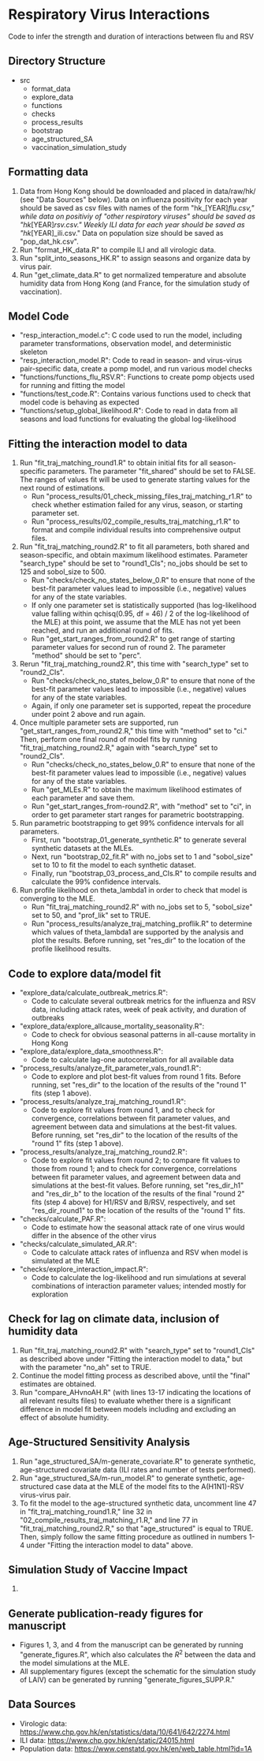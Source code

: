 # Respiratory Virus Interactions

Code to infer the strength and duration of interactions between flu and RSV

Directory Structure
-------------------
* src
    * format_data
    * explore_data
    * functions
    * checks
    * process_results
    * bootstrap
    * age_structured_SA
    * vaccination_simulation_study

Formatting data
-----------------------------

1. Data from Hong Kong should be downloaded and placed in data/raw/hk/ (see "Data Sources" below). Data on influenza positivity for each year should be saved as csv files with names of the form "hk_[YEAR]_flu.csv," while data on positiviy of "other respiratory viruses" should be saved as "hk_[YEAR]_rsv.csv." Weekly ILI data for each year should be saved as "hk_[YEAR]_ili.csv." Data on population size should be saved as "pop_dat_hk.csv".
2. Run "format_HK_data.R" to compile ILI and all virologic data.
3. Run "split_into_seasons_HK.R" to assign seasons and organize data by virus pair.
4. Run "get_climate_data.R" to get normalized temperature and absolute humidity data from Hong Kong (and France, for the simulation study of vaccination).

Model Code
----------

* "resp_interaction_model.c": C code used to run the model, including parameter transformations, observation model, and deterministic skeleton
* "resp_interaction_model.R": Code to read in season- and virus-virus pair-specific data, create a pomp model, and run various model checks
* "functions/functions_flu_RSV.R": Functions to create pomp objects used for running and fitting the model
* "functions/test_code.R": Contains various functions used to check that model code is behaving as expected
* "functions/setup_global_likelihood.R": Code to read in data from all seasons and load functions for evaluating the global log-likelihood

Fitting the interaction model to data
-------------------------------------

1. Run "fit_traj_matching_round1.R" to obtain initial fits for all season-specific parameters. The parameter "fit_shared" should be set to FALSE. The ranges of values fit will be used to generate starting values for the next round of estimations.
    * Run "process_results/01_check_missing_files_traj_matching_r1.R" to check whether estimation failed for any virus, season, or starting parameter set.
    * Run "process_results/02_compile_results_traj_matching_r1.R" to format and compile individual results into comprehensive output files.
2. Run "fit_traj_matching_round2.R" to fit all parameters, both shared and season-specific, and obtain maximum likelihood estimates. Parameter "search_type" should be set to "round1_CIs"; no_jobs should be set to 125 and sobol_size to 500.
    * Run "checks/check_no_states_below_0.R" to ensure that none of the best-fit parameter values lead to impossible (i.e., negative) values for any of the state variables.
    * If only one parameter set is statistically supported (has log-likelihood value falling within qchisq(0.95, df = 46) / 2 of the log-likelihood of the MLE) at this point, we assume that the MLE has not yet been reached, and run an additional round of fits.
    * Run "get_start_ranges_from_round2.R" to get range of starting parameter values for second run of round 2. The parameter "method" should be set to "perc".
3. Rerun "fit_traj_matching_round2.R", this time with "search_type" set to "round2_CIs".
    * Run "checks/check_no_states_below_0.R" to ensure that none of the best-fit parameter values lead to impossible (i.e., negative) values for any of the state variables.
    * Again, if only one parameter set is supported, repeat the procedure under point 2 above and run again.
4. Once multiple parameter sets are supported, run "get_start_ranges_from_round2.R," this time with "method" set to "ci." Then, perform one final round of model fits by running "fit_traj_matching_round2.R," again with "search_type" set to "round2_CIs".
    * Run "checks/check_no_states_below_0.R" to ensure that none of the best-fit parameter values lead to impossible (i.e., negative) values for any of the state variables.
    * Run "get_MLEs.R" to obtain the maximum likelihood estimates of each parameter and save them.
    * Run "get_start_ranges_from-round2.R", with "method" set to "ci", in order to get parameter start ranges for parametric bootstrapping.
5. Run parametric bootstrapping to get 99% confidence intervals for all parameters.
    * First, run "bootstrap_01_generate_synthetic.R" to generate several synthetic datasets at the MLEs.
    * Next, run "bootstrap_02_fit.R" with no_jobs set to 1 and "sobol_size" set to 10 to fit the model to each synthetic dataset.
    * Finally, run "bootstrap_03_process_and_CIs.R" to compile results and calculate the 99% confidence intervals.
6. Run profile likelihood on theta_lambda1 in order to check that model is converging to the MLE.
    * Run "fit_traj_matching_round2.R" with no_jobs set to 5, "sobol_size" set to 50, and "prof_lik" set to TRUE.
    * Run "process_results/analyze_traj_matching_proflik.R" to determine which values of theta_lambda1 are supported by the analysis and plot the results. Before running, set "res_dir" to the location of the profile likelihood results.

Code to explore data/model fit
------------------------------

* "explore_data/calculate_outbreak_metrics.R":
  * Code to calculate several outbreak metrics for the influenza and RSV data, including attack rates, week of peak activity, and duration of outbreaks
* "explore_data/explore_allcause_mortality_seasonality.R":
  * Code to check for obvious seasonal patterns in all-cause mortality in Hong Kong
* "explore_data/explore_data_smoothness.R":
  * Code to calculate lag-one autocorrelation for all available data
* "process_results/analyze_fit_parameter_vals_round1.R":
  * Code to explore and plot best-fit values from round 1 fits. Before running, set "res_dir" to the location of the results of the "round 1" fits (step 1 above).
* "process_results/analyze_traj_matching_round1.R":
  * Code to explore fit values from round 1, and to check for convergence, correlations between fit parameter values, and agreement between data and simulations at the best-fit values. Before running, set "res_dir" to the location of the results of the "round 1" fits (step 1 above).
* "process_results/analyze_traj_matching_round2.R":
  * Code to explore fit values from round 2; to compare fit values to those from round 1; and to check for convergence, correlations between fit parameter values, and agreement between data and simulations at the best-fit values. Before running, set "res_dir_h1" and "res_dir_b" to the location of the results of the final "round 2" fits (step 4 above) for H1/RSV and B/RSV, respectively, and set "res_dir_round1" to the location of the results of the "round 1" fits.
* "checks/calculate_PAF.R":
  * Code to estimate how the seasonal attack rate of one virus would differ in the absence of the other virus
* "checks/calculate_simulated_AR.R":
  * Code to calculate attack rates of influenza and RSV when model is simulated at the MLE
* "checks/explore_interaction_impact.R":
  * Code to calculate the log-likelihood and run simulations at several combinations of interaction parameter values; intended mostly for exploration

Check for lag on climate data, inclusion of humidity data
---------------------------------------------------------

1. Run "fit_traj_matching_round2.R" with "search_type" set to "round1_CIs" as described above under "Fitting the interaction model to data," but with the parameter "no_ah" set to TRUE.
2. Continue the model fitting process as described above, until the "final" estimates are obtained.
3. Run "compare_AHvnoAH.R" (with lines 13-17 indicating the locations of all relevant results files) to evaluate whether there is a significant difference in model fit between models including and excluding an effect of absolute humidity.

Age-Structured Sensitivity Analysis
-----------------------------------

1. Run "age_structured_SA/m-generate_covariate.R" to generate synthetic, age-structured covariate data (ILI rates and number of tests performed).
2. Run "age_structured_SA/m-run_model.R" to generate synthetic, age-structured case data at the MLE of the model fits to the A(H1N1)-RSV virus-virus pair.
3. To fit the model to the age-structured synthetic data, uncomment line 47 in "fit_traj_matching_round1.R," line 32 in "02_compile_results_traj_matching_r1.R," and line 77 in "fit_traj_matching_round2.R," so that "age_structured" is equal to TRUE. Then, simply follow the same fitting procedure as outlined in numbers 1-4 under "Fitting the interaction model to data" above.

Simulation Study of Vaccine Impact
----------------------------------

1.


Generate publication-ready figures for manuscript
-------------------------------------------------

* Figures 1, 3, and 4 from the manuscript can be generated by running "generate_figures.R", which also calculates the $R^2$ between the data and the model simulations at the MLE.
* All supplementary figures (except the schematic for the simulation study of LAIV) can be generated by running "generate_figures_SUPP.R."

Data Sources
------------

* Virologic data: https://www.chp.gov.hk/en/statistics/data/10/641/642/2274.html
* ILI data: https://www.chp.gov.hk/en/static/24015.html
* Population data: https://www.censtatd.gov.hk/en/web_table.html?id=1A
